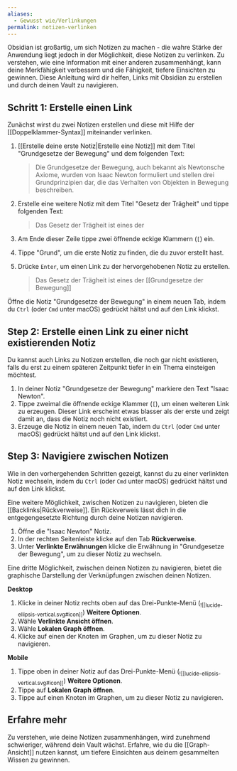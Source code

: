 ```yaml
---
aliases:
  - Gewusst wie/Verlinkungen
permalink: notizen-verlinken
---
```


Obsidian ist großartig, um sich Notizen zu machen - die wahre Stärke der Anwendung liegt jedoch in der Möglichkeit, diese Notizen zu verlinken. Zu verstehen, wie eine Information mit einer anderen zusammenhängt, kann deine Merkfähigkeit verbessern und die Fähigkeit, tiefere Einsichten zu gewinnen. Diese Anleitung wird dir helfen, Links mit Obsidian zu erstellen und durch deinen Vault zu navigieren.

## Schritt 1: Erstelle einen Link

Zunächst wirst du zwei Notizen erstellen und diese mit Hilfe der \[\[Doppelklammer-Syntax\]\] miteinander verlinken.

1. [[Erstelle deine erste Notiz|Erstelle eine Notiz]] mit dem Titel "Grundgesetze der Bewegung" und dem folgenden Text:

   > Die Grundgesetze der Bewegung, auch bekannt als Newtonsche Axiome, wurden von Isaac Newton formuliert und stellen drei Grundprinzipien dar, die das Verhalten von Objekten in Bewegung beschreiben.

2. Erstelle eine weitere Notiz mit dem Titel "Gesetz der Trägheit" und tippe folgenden Text:

   > Das Gesetz der Trägheit ist eines der 

3. Am Ende dieser Zeile tippe zwei öffnende eckige Klammern (`[`) ein.
4. Tippe "Grund", um die erste Notiz zu finden, die du zuvor erstellt hast.
5. Drücke `Enter`, um einen Link zu der hervorgehobenen Notiz zu erstellen.

   > Das Gesetz der Trägheit ist eines der  \[\[Grundgesetze der Bewegung\]\]

Öffne die Notiz "Grundgesetze der Bewegung" in einem neuen Tab, indem du `Ctrl` (oder `Cmd` unter macOS) gedrückt hältst und auf den Link klickst.

## Step 2: Erstelle einen Link zu einer nicht existierenden Notiz

Du kannst auch Links zu Notizen erstellen, die noch gar nicht existieren, falls du erst zu einem späteren Zeitpunkt tiefer in ein Thema einsteigen möchtest.

1. In deiner Notiz "Grundgesetze der Bewegung" markiere den Text "Isaac Newton".
2. Tippe zweimal die öffnende eckige Klammer (`[`), um einen weiteren Link zu erzeugen. Dieser Link erscheint etwas blasser als der erste und zeigt damit an, dass die Notiz noch nicht existiert.
3. Erzeuge die Notiz in einem neuen Tab, indem du `Ctrl` (oder `Cmd` unter macOS) gedrückt hältst und auf den Link klickst.

## Step 3: Navigiere zwischen Notizen

Wie in den vorhergehenden Schritten gezeigt, kannst du zu einer verlinkten Notiz wechseln, indem du `Ctrl` (oder `Cmd` unter macOS) gedrückt hältst und auf den Link klickst.

Eine weitere Möglichkeit, zwischen Notizen zu navigieren, bieten die [[Backlinks|Rückverweise]]. Ein Rückverweis lässt dich in die entgegengesetzte Richtung durch deine Notizen navigieren.

1. Öffne die "Isaac Newton" Notiz.
2. In der rechten Seitenleiste klicke auf den Tab **Rückverweise**.
3. Unter **Verlinkte Erwähnungen** klicke die Erwähnung in "Grundgesetze der Bewegung", um zu dieser Notiz zu wechseln.

Eine dritte Möglichkeit, zwischen deinen Notizen zu navigieren, bietet die graphische Darstellung der Verknüpfungen zwischen deinen Notizen.

**Desktop**
1. Klicke in deiner Notiz rechts oben auf das Drei-Punkte-Menü (<sub>![[lucide-ellipsis-vertical.svg#icon]]</sub>) **Weitere Optionen**.
2. Wähle **Verlinkte Ansicht öffnen**.
3. Wähle **Lokalen Graph öffnen**.
4. Klicke auf einen der Knoten im Graphen, um zu dieser Notiz zu navigieren.

**Mobile**
1. Tippe oben in deiner Notiz auf das Drei-Punkte-Menü (<sub>![[lucide-ellipsis-vertical.svg#icon]]</sub>) **Weitere Optionen**.
2. Tippe auf **Lokalen Graph öffnen**.
3. Tippe auf einen Knoten im Graphen, um zu dieser Notiz zu navigieren.

## Erfahre mehr

Zu verstehen, wie deine Notizen zusammenhängen, wird zunehmend schwieriger, während dein Vault wächst. Erfahre, wie du die [[Graph-Ansicht]] nutzen kannst, um tiefere Einsichten aus deinem gesammelten Wissen zu gewinnen.
